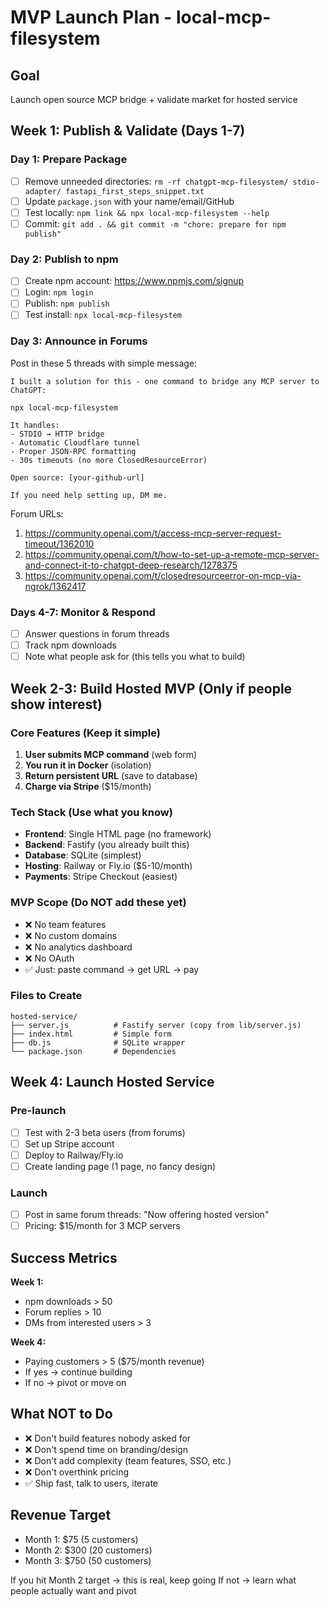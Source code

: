 # MVP Launch Plan - local-mcp-filesystem

## Goal
Launch open source MCP bridge + validate market for hosted service

## Week 1: Publish & Validate (Days 1-7)

### Day 1: Prepare Package
- [ ] Remove unneeded directories: `rm -rf chatgpt-mcp-filesystem/ stdio-adapter/ fastapi_first_steps_snippet.txt`
- [ ] Update `package.json` with your name/email/GitHub
- [ ] Test locally: `npm link && npx local-mcp-filesystem --help`
- [ ] Commit: `git add . && git commit -m "chore: prepare for npm publish"`

### Day 2: Publish to npm
- [ ] Create npm account: https://www.npmjs.com/signup
- [ ] Login: `npm login`
- [ ] Publish: `npm publish`
- [ ] Test install: `npx local-mcp-filesystem`

### Day 3: Announce in Forums
Post in these 5 threads with simple message:

```
I built a solution for this - one command to bridge any MCP server to ChatGPT:

npx local-mcp-filesystem

It handles:
- STDIO → HTTP bridge
- Automatic Cloudflare tunnel
- Proper JSON-RPC formatting
- 30s timeouts (no more ClosedResourceError)

Open source: [your-github-url]

If you need help setting up, DM me.
```

Forum URLs:
1. https://community.openai.com/t/access-mcp-server-request-timeout/1362010
2. https://community.openai.com/t/how-to-set-up-a-remote-mcp-server-and-connect-it-to-chatgpt-deep-research/1278375
3. https://community.openai.com/t/closedresourceerror-on-mcp-via-ngrok/1362417

### Days 4-7: Monitor & Respond
- [ ] Answer questions in forum threads
- [ ] Track npm downloads
- [ ] Note what people ask for (this tells you what to build)

## Week 2-3: Build Hosted MVP (Only if people show interest)

### Core Features (Keep it simple)
1. **User submits MCP command** (web form)
2. **You run it in Docker** (isolation)
3. **Return persistent URL** (save to database)
4. **Charge via Stripe** ($15/month)

### Tech Stack (Use what you know)
- **Frontend**: Single HTML page (no framework)
- **Backend**: Fastify (you already built this)
- **Database**: SQLite (simplest)
- **Hosting**: Railway or Fly.io ($5-10/month)
- **Payments**: Stripe Checkout (easiest)

### MVP Scope (Do NOT add these yet)
- ❌ No team features
- ❌ No custom domains
- ❌ No analytics dashboard
- ❌ No OAuth
- ✅ Just: paste command → get URL → pay

### Files to Create
```
hosted-service/
├── server.js          # Fastify server (copy from lib/server.js)
├── index.html         # Simple form
├── db.js              # SQLite wrapper
└── package.json       # Dependencies
```

## Week 4: Launch Hosted Service

### Pre-launch
- [ ] Test with 2-3 beta users (from forums)
- [ ] Set up Stripe account
- [ ] Deploy to Railway/Fly.io
- [ ] Create landing page (1 page, no fancy design)

### Launch
- [ ] Post in same forum threads: "Now offering hosted version"
- [ ] Pricing: $15/month for 3 MCP servers

## Success Metrics

**Week 1:**
- npm downloads > 50
- Forum replies > 10
- DMs from interested users > 3

**Week 4:**
- Paying customers > 5 ($75/month revenue)
- If yes → continue building
- If no → pivot or move on

## What NOT to Do
- ❌ Don't build features nobody asked for
- ❌ Don't spend time on branding/design
- ❌ Don't add complexity (team features, SSO, etc.)
- ❌ Don't overthink pricing
- ✅ Ship fast, talk to users, iterate

## Revenue Target
- Month 1: $75 (5 customers)
- Month 2: $300 (20 customers)
- Month 3: $750 (50 customers)

If you hit Month 2 target → this is real, keep going
If not → learn what people actually want and pivot
